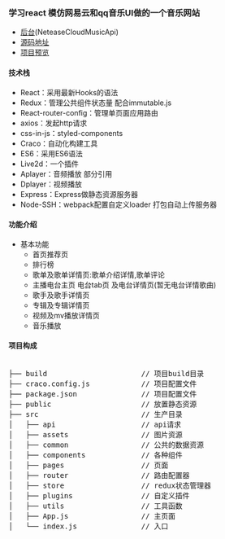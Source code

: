 
### 学习react 模仿网易云和qq音乐UI做的一个音乐网站



- [后台](https://github.com/Binaryify/NeteaseCloudMusicApi)(NeteaseCloudMusicApi)
- [源码地址](https://github.com/Qirui-pig/qirui-music)
- [项目预览](qirui.fun)

#### 技术栈
- React：采用最新Hooks的语法
- Redux：管理公共组件状态量 配合immutable.js
- React-router-config：管理单页面应用路由
- axios：发起http请求
- css-in-js：styled-components
- Craco：自动化构建工具
- ES6：采用ES6语法
- Live2d：一个插件
- Aplayer：音频播放 部分引用
- Dplayer：视频播放
- Express：Express做静态资源服务器
- Node-SSH：webpack配置自定义loader 打包自动上传服务器


#### 功能介绍
- 基本功能
    - 首页推荐页
    - 排行榜
    - 歌单及歌单详情页:歌单介绍详情,歌单评论
    - 主播电台主页 电台tab页 及电台详情页(暂无电台详情歌曲)
    - 歌手及歌手详情页
    - 专辑及专辑详情页
    - 视频及mv播放详情页
    - 音乐播放 

#### 项目构成
<pre>                 
├── build            		   // 项目build目录
├── craco.config.js            // 项目配置文件
├── package.json      		   // 项目配置文件
├── public       			   // 放置静态资源
├── src                		   // 生产目录
│   ├── api       			   // api请求
│   ├── assets                 // 图片资源
│   ├── common          	   // 公共的数据资源
│   ├── components     		   // 各种组件
│   ├── pages          		   // 页面
│   ├── router   		       // 路由配置器
│   ├── store           	   // redux状态管理器
│   ├── plugins           	   // 自定义插件
│   ├── utils         	       // 工具函数
│   ├── App.js         	       // 主页面
│   └── index.js       	       // 入口
</pre>
